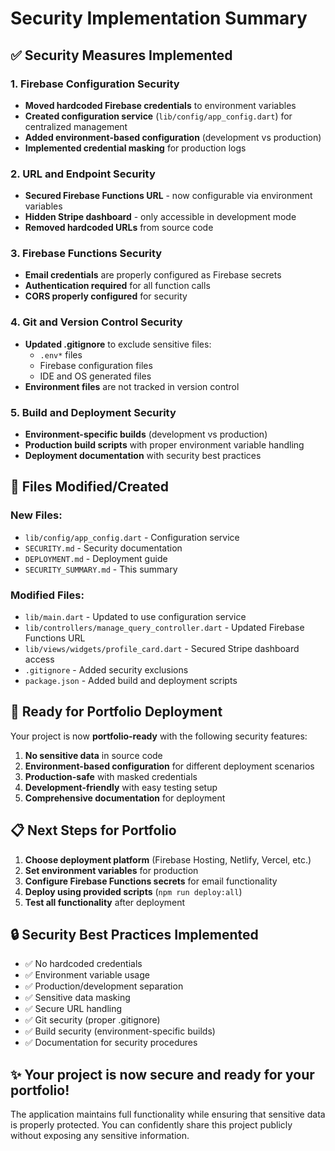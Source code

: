 # Security Implementation Summary

## ✅ Security Measures Implemented

### 1. Firebase Configuration Security
- **Moved hardcoded Firebase credentials** to environment variables
- **Created configuration service** (`lib/config/app_config.dart`) for centralized management
- **Added environment-based configuration** (development vs production)
- **Implemented credential masking** for production logs

### 2. URL and Endpoint Security
- **Secured Firebase Functions URL** - now configurable via environment variables
- **Hidden Stripe dashboard** - only accessible in development mode
- **Removed hardcoded URLs** from source code

### 3. Firebase Functions Security
- **Email credentials** are properly configured as Firebase secrets
- **Authentication required** for all function calls
- **CORS properly configured** for security

### 4. Git and Version Control Security
- **Updated .gitignore** to exclude sensitive files:
  - `.env*` files
  - Firebase configuration files
  - IDE and OS generated files
- **Environment files** are not tracked in version control

### 5. Build and Deployment Security
- **Environment-specific builds** (development vs production)
- **Production build scripts** with proper environment variable handling
- **Deployment documentation** with security best practices

## 🔧 Files Modified/Created

### New Files:
- `lib/config/app_config.dart` - Configuration service
- `SECURITY.md` - Security documentation
- `DEPLOYMENT.md` - Deployment guide
- `SECURITY_SUMMARY.md` - This summary

### Modified Files:
- `lib/main.dart` - Updated to use configuration service
- `lib/controllers/manage_query_controller.dart` - Updated Firebase Functions URL
- `lib/views/widgets/profile_card.dart` - Secured Stripe dashboard access
- `.gitignore` - Added security exclusions
- `package.json` - Added build and deployment scripts

## 🚀 Ready for Portfolio Deployment

Your project is now **portfolio-ready** with the following security features:

1. **No sensitive data** in source code
2. **Environment-based configuration** for different deployment scenarios
3. **Production-safe** with masked credentials
4. **Development-friendly** with easy testing setup
5. **Comprehensive documentation** for deployment

## 📋 Next Steps for Portfolio

1. **Choose deployment platform** (Firebase Hosting, Netlify, Vercel, etc.)
2. **Set environment variables** for production
3. **Configure Firebase Functions secrets** for email functionality
4. **Deploy using provided scripts** (`npm run deploy:all`)
5. **Test all functionality** after deployment

## 🔒 Security Best Practices Implemented

- ✅ No hardcoded credentials
- ✅ Environment variable usage
- ✅ Production/development separation
- ✅ Sensitive data masking
- ✅ Secure URL handling
- ✅ Git security (proper .gitignore)
- ✅ Build security (environment-specific builds)
- ✅ Documentation for security procedures

## ✨ Your project is now secure and ready for your portfolio!

The application maintains full functionality while ensuring that sensitive data is properly protected. You can confidently share this project publicly without exposing any sensitive information.
